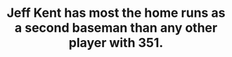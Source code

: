 ---
title:      
  - Jeff Kent has most the home runs as a second baseman than any other player with 351.
secondary:
  - Ryne Sandberg has the second most at 277.
reference:
---